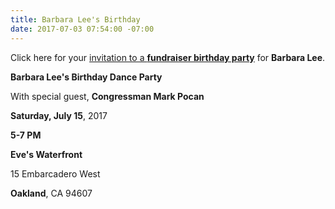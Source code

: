 ```yaml
---
title: Barbara Lee's Birthday
date: 2017-07-03 07:54:00 -07:00
---
```


Click here for your [invitation to a **fundraiser birthday party**](https://secure.actblue.com/donate/071517birthday#rl1?refcode=em170702) for **Barbara Lee**.

**Barbara Lee's Birthday Dance Party**

With special guest, **Congressman Mark Pocan**

**Saturday, July 15**, 2017

**5-7 PM**

**​Eve's Waterfront**

15 Embarcadero West

**Oakland**, CA 94607​

